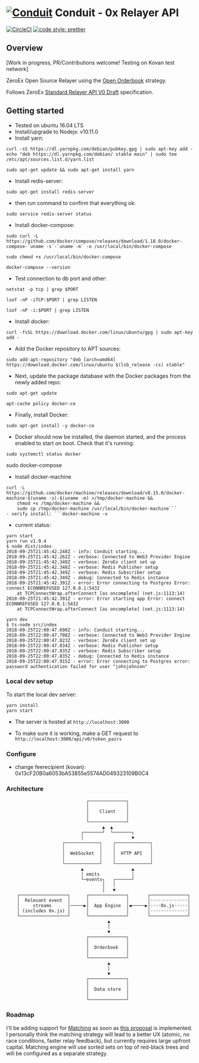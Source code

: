 #  [![Conduit](https://storage.googleapis.com/material-icons/external-assets/v4/icons/svg/ic_blur_circular_black_24px.svg)](#) Conduit - 0x Relayer API

[![CircleCI](https://circleci.com/gh/johnrjj/conduit.svg?style=svg)](https://circleci.com/gh/johnrjj/conduit/)
[![code style: prettier](https://img.shields.io/badge/code_style-prettier-ff69b4.svg)](https://github.com/prettier/prettier)

## Overview

[Work in progress, PR/Contributions welcome! Testing on Kovan test network]

ZeroEx Open Source Relayer using the [Open Orderbook](https://0xproject.com/wiki#Open-Orderbook) strategy.

Follows ZeroEx [Standard Relayer API V0 Draft](https://github.com/0xProject/standard-relayer-api) specification.

## Getting started

- Tested on ubuntu 16.04 LTS
- Install/upgrade to Nodejs: v10.11.0
- Install yarn:

```
curl -sS https://dl.yarnpkg.com/debian/pubkey.gpg | sudo apt-key add -
echo "deb https://dl.yarnpkg.com/debian/ stable main" | sudo tee /etc/apt/sources.list.d/yarn.list
```

```
sudo apt-get update && sudo apt-get install yarn
```

- Install redis-server:

```
sudo apt-get install redis-server
```
- then run command to confirm that everything ok:
```
sudo service redis-server status
```

- Install docker-compose:
```
sudo curl -L https://github.com/docker/compose/releases/download/1.18.0/docker-compose-`uname -s`-`uname -m` -o /usr/local/bin/docker-compose
```
```
sudo chmod +x /usr/local/bin/docker-compose
```
```
docker-compose --version
```

- Test connection to db port and other:

``` 
netstat -p tcp | grep $PORT
```
``` 
lsof -nP -iTCP:$PORT | grep LISTEN
```
``` 
lsof -nP -i:$PORT | grep LISTEN
```

- Install docker:
```
curl -fsSL https://download.docker.com/linux/ubuntu/gpg | sudo apt-key add -
```

- Add the Docker repository to APT sources:

```
sudo add-apt-repository "deb [arch=amd64] https://download.docker.com/linux/ubuntu $(lsb_release -cs) stable"
```
- Next, update the package database with the Docker packages from the newly added repo:

```
sudo apt-get update
```

```
apt-cache policy docker-ce
```

- Finally, install Docker:
```
sudo apt-get install -y docker-ce
```

- Docker should now be installed, the daemon started, and the process enabled to start on boot. Check that it's running:

```
sudo systemctl status docker
```

sudo docker-compose

- Install docker-machine
```
curl -L https://github.com/docker/machine/releases/download/v0.15.0/docker-machine-$(uname -s)-$(uname -m) >/tmp/docker-machine &&
    chmod +x /tmp/docker-machine &&
    sudo cp /tmp/docker-machine /usr/local/bin/docker-machine```
- verify install: ```docker-machine -v
```

- current status:

```
yarn start
yarn run v1.9.4
$ node dist/index
2018-09-25T21:45:42.248Z - info: Conduit starting...
2018-09-25T21:45:42.262Z - verbose: Connected to Web3 Provider Engine
2018-09-25T21:45:42.340Z - verbose: ZeroEx client set up
2018-09-25T21:45:42.348Z - verbose: Redis Publisher setup
2018-09-25T21:45:42.349Z - verbose: Redis Subscriber setup
2018-09-25T21:45:42.349Z - debug: Connected to Redis instance
2018-09-25T21:45:42.391Z - error: Error connecting to Postgres Error: connect ECONNREFUSED 127.0.0.1:5432
    at TCPConnectWrap.afterConnect [as oncomplete] (net.js:1113:14)
2018-09-25T21:45:42.391Z - error: Error starting app Error: connect ECONNREFUSED 127.0.0.1:5432
    at TCPConnectWrap.afterConnect [as oncomplete] (net.js:1113:14)

yarn dev
$ ts-node src/index
2018-09-25T22:00:47.690Z - info: Conduit starting...
2018-09-25T22:00:47.708Z - verbose: Connected to Web3 Provider Engine
2018-09-25T22:00:47.823Z - verbose: ZeroEx client set up
2018-09-25T22:00:47.834Z - verbose: Redis Publisher setup
2018-09-25T22:00:47.835Z - verbose: Redis Subscriber setup
2018-09-25T22:00:47.835Z - debug: Connected to Redis instance
2018-09-25T22:00:47.915Z - error: Error connecting to Postgres error: password authentication failed for user "johnjohnson"
```

### Local dev setup

To start the local dev server: 

```
yarn install
yarn start
```
* The server is hosted at `http://localhost:3000`

* To make sure it is working, make a GET request to `http://localhost:3000/api/v0/token_pairs` 

### Configure
* change feerecipient (kovan): 0x13cF20B0a6053bA53855e5574AD049323109B0C4

### Architecture
                                                                    
	                                                                     
	                                                                     
	                              ┌──────────────┐                       
	                              │              │                       
	                              │    Client    │                       
	                              │              │                       
	                              └──────────────┘                       
	                                    ▲  ▲                             
	                            ┌───────┘  └───────┐                     
	                            │                  ▼                     
	                     ┌─────────────┐    ┌─────────────┐              
	                     │             │    │             │              
	                     │  WebSocket  │    │  HTTP API   │              
	                     │             │    │             │              
	                     └─────────────┘    └─────────────┘              
	                            ▲                  ▲                     
	                            │ emits            │                     
	                            └─events┐   ┌──────┘                     
	                                    │   │                            
	                                    │   ▼                            
	    ┌──────────────────┐      ┌──────────────┐       ┌──────────────┐
	    │  Relevant event  │      │              │       │◦◦◦◦◦◦◦◦◦◦◦◦◦◦│
	    │     streams      │─────▶│  App Engine  │◀─────▶│◦◦◦◦0x.js◦◦◦◦◦│
	    │ (includes 0x.js) │      │              │       │◦◦◦◦◦◦◦◦◦◦◦◦◦◦│
	    └──────────────────┘      └──────────────┘       └──────────────┘
	                                      ▲                              
	                                      │                              
	                                      ▼                              
	                              ┌──────────────┐                       
	                              │              │                       
	                              │  Orderbook   │                       
	                              │              │                       
	                              └──────────────┘                       
	                                      ▲                              
	                                      │                              
	                                      ▼                              
	                              ┌──────────────┐                       
	                              │              │                       
	                              │  Data store  │                       
	                              │              │                       
	                              └──────────────┘                       
### Roadmap

I'll be adding support for [Matching](https://0xproject.com/wiki#Matching) as soon as [this proposal](https://github.com/0xProject/ZEIPs/issues/2) is implemented. I personally think the matching strategy will lead to a better UX (atomic, no race conditions, faster relay feedback), but currently requires large upfront capital. Matching engine will use sorted sets on top of red-black trees and will be configured as a separate strategy.
